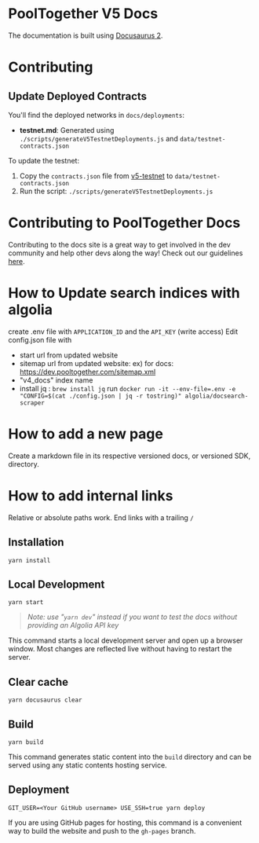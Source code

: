 # PoolTogether V5 Docs

The documentation is built using [Docusaurus 2](https://v2.docusaurus.io/).

# Contributing

## Update Deployed Contracts

You'll find the deployed networks in `docs/deployments`:

- **testnet.md**: Generated using `./scripts/generateV5TestnetDeployments.js` and `data/testnet-contracts.json`

To update the testnet:

1. Copy the `contracts.json` file from [v5-testnet](https://github.com/pooltogether/v5-testnet) to `data/testnet-contracts.json`
2. Run the script: `./scripts/generateV5TestnetDeployments.js`

# Contributing to PoolTogether Docs

Contributing to the docs site is a great way to get involved in the dev community and help other devs along the way! Check out our guidelines [here](https://github.com/GenerationSoftware/pt-v5-docs/blob/main/CONTRIBUTING.md).

# How to Update search indices with algolia

create .env file with `APPLICATION_ID` and the `API_KEY` (write access)
Edit config.json file with

- start url from updated website
- sitemap url from updated website: ex) for docs: https://dev.pooltogether.com/sitemap.xml
- "v4_docs" index name
- install jq : `brew install jq`
  run `docker run -it --env-file=.env -e "CONFIG=$(cat ./config.json | jq -r tostring)" algolia/docsearch-scraper`

# How to add a new page

Create a markdown file in its respective versioned docs, or versioned SDK, directory.

# How to add internal links

Relative or absolute paths work. End links with a trailing `/`

## Installation

```console
yarn install
```

## Local Development

```console
yarn start
```

> *Note: use "`yarn dev`" instead if you want to test the docs without providing an Algolia API key*

This command starts a local development server and open up a browser window. Most changes are reflected live without having to restart the server.

## Clear cache

```console
yarn docusaurus clear
```

## Build

```console
yarn build
```

This command generates static content into the `build` directory and can be served using any static contents hosting service.

## Deployment

```console
GIT_USER=<Your GitHub username> USE_SSH=true yarn deploy
```

If you are using GitHub pages for hosting, this command is a convenient way to build the website and push to the `gh-pages` branch.
